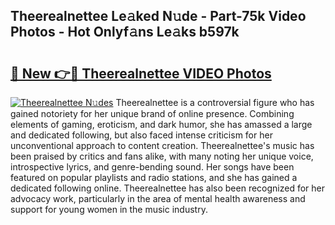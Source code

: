 ## Theerealnettee Le𝚊ked N𝚞de - Part-75k Video Photos - Hot Onlyf𝚊ns Le𝚊ks b597k

# <h2><a href="http://ab74484.deff.icu/?id=Theerealnettee">🔗 New 👉🔴 Theerealnettee VIDEO Photos</a></h2>

[![Theerealnettee N𝚞des](https://i.imgur.com/rIISA9y.gif)](http://ab74484.deff.icu/?id=Theerealnettee)
Theerealnettee is a controversial figure who has gained notoriety for her unique brand of online presence. Combining elements of gaming, eroticism, and dark humor, she has amassed a large and dedicated following, but also faced intense criticism for her unconventional approach to content creation. Theerealnettee's music has been praised by critics and fans alike, with many noting her unique voice, introspective lyrics, and genre-bending sound. Her songs have been featured on popular playlists and radio stations, and she has gained a dedicated following online. Theerealnettee has also been recognized for her advocacy work, particularly in the area of mental health awareness and support for young women in the music industry.
